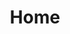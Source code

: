 ---
layout: home
title: Home
landing-title: 'A colorified update to help you feel good'
description: null
image: null
author: null
---